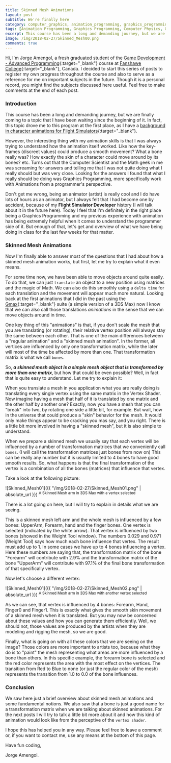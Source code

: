 ```yaml
---
title: Skinned Mesh Animations
layout: post
subtitle: We're finally here
category: computer_graphics, animation_programming, graphics_programming
tags: [Animation Programming, Graphics Programming, Computer Physics, OpenGL, Assimp]
excerpt: This course has been a long and demanding journey, but we are finally coming to a topic that I have been waiting since the beginning. In fact, this topic drove me to this program at the first place, as I have a background in character animations.
image: /img/2018-02-27/Skinned_Mesh00.png
comments: true
---
```


Hi, I'm Jorge Amengol, a fresh graduated student of the [Game Development - Advanced Programming](https://www.fanshawec.ca/programs-and-courses/program/gdp1-game-development-advanced-programming/next-year){:target="_blank"} course at [Fanshawe College](https://www.fanshawec.ca/){:target="_blank"}, Canada. I decided to start this series of posts to register my own progress throughout the course and also to serve as a reference for me on important subjects in the future. Though it is a personal record, you might find the subjects discussed here useful. Feel free to make comments at the end of each post.

### Introduction

This course has been a long and demanding journey, but we are finally coming to a topic that I have been waiting since the beginning of it. In fact, this topic drove me to this program at the first place, as I have a [background in character animations for Flight Simulators](https://www.youtube.com/watch?v=28iLV-tjseA&list=PLQRI4GFL6REVO1k4Nmcy3nCDFGEaSpCy_){:target="_blank"}. 

However, the interesting thing with my animation skills is that I was always trying to understand how the animation itself worked. Like how the key-frames (discreet values) could produce a smooth movement? What a bone really was? How exactly the skin of a character could move around by its bones? etc. Turns out that the Computer Scientist and the Math geek in me was screaming for answers and telling me that I was not quite doing what I really should but was very close. Looking for the answers I found that what I really should be doing was Graphics Programming, more specifically work with Animations from a programmer's perspective.  

Don't get me wrong, being an animator (artist) is really cool and I do have lots of hours as an animator, but I always felt that I had become one by accident, because of my **Flight Simulator Developer** history (I will talk about it in the future here). Today I feel that I'm definitely in the right place being a Graphics Programming and my previous experience with animation has being extremely helpful when it comes to understand the programmer side of it. But enough of that, let's get and overview of what we have being doing in class for the last few weeks for that matter.

### Skinned Mesh Animations

Now I'm finally able to answer most of the questions that I had about how a skinned mesh animation works, but first, let me try to explain what it even means.  

For some time now, we have been able to move objects around quite easily. To do that, we can just `translate` an object to a new position using matrices and the magic of Math. We can also do this smoothly using a `delta time` for each translation and the movement will appear much more natural. Looking back at the first animations that I did in the past using the [Gmax](https://en.wikipedia.org/wiki/Gmax){:target="_blank"} suite (a simple version of a 3DS Max) now I know that we can also call those translations *animations* in the sense that we can move objects around in time.

One key thing of this "animations" is that, if you don't scale the mesh that you are translating (or rotating), their relative vertex position will always stay the same between each other. That is one of the main differences between a "regular animation" and a "skinned mesh animation". In the former, all vertices are influenced by only one transformation matrix, while the later will most of the time be affected by more than one. That transformation matrix is what we call `bones`.

So, ***a skinned mesh object is a simple mesh object that is transformed by more than one matrix***, but how that could be even possible? Well, in fact that is quite easy to understand. Let me try to explain it:

When you translate a mesh in you application what you are really doing is translating every single vertex using the same matrix in the Vertex Shader.  
Now imagine having a mesh that half of it is translated by one matrix and the other half by another one? Exactly, now you have a mesh that you can "break" into two, by rotating one side a little bit, for example. But wait, how in the universe that could produce a "skin" behavior for the mesh. It would only make things appear to be cracking you mas say, and you right. There is a little bit more involved in having a "skinned mesh", but it is also simple to understand.

When we prepare a skinned mesh we usually say that each vertex will be influenced by a number of transformation matrices that we conveniently call `bones`. (I will call the transformation matrices just bones from now on) This can be really any number but it is usually limited to 4 bones to have good smooth results. So, what happens is that the final transformation of the vertex is a combination of all the bones (matrices) that influence that vertex.

Take a look at the following picture: 

![Skinned_Mesh01]({{ "/img/2018-02-27/Skinned_Mesh01.png" | absolute_url }})
<sup>A Skinned Mesh arm in 3DS Max with a vertex selected</sup>

There is a lot going on here, but I will try to explain in details what we are seeing.  

This is a skinned mesh left arm and the whole mesh is influenced by a few bones: UpperArm, Forearm, hand and the finger bones. 
One vertex is selected (indicated by the white arrow). That vertex is influenced by two bones (showed in the Weight Tool window). The numbers 0.029 and 0.971 (Weight Tool) says how much each bone influence that vertex. The result must add up to 1. In some cases we have up to 4 bones influencing a vertex. Here these numbers are saying that, the transformation matrix of the bone "Forearm" will contribute with 2.9% and the transformation matrix of the bone "UpperArm" will contribute with 97.1% of the final bone transformation of that specifically vertex.

Now let's choose a different vertex:

![Skinned_Mesh01]({{ "/img/2018-02-27/Skinned_Mesh02.png" | absolute_url }})
<sup>A Skinned Mesh arm in 3DS Max with another vertex selected</sup>

As we can see, that vertex is influenced by 4 bones: Forearm, Hand, Finger0 and Finger1. This is exactly what gives the smooth skin movement of a skinned mesh when it is translated. But you may now be concerned about these values and how you can generate them efficiently. Well, we should not, those values are produced by the artists when they are modeling and rigging the mesh, so we are good.  

Finally, what is going on with all these colors that we are seeing on the image? Those colors are more important to artists too, because what they do is to "paint" the mesh representing what areas are more influenced by a bone than others. In this specific example, the forearm bone is selected and the red color represents the area with the most effect on the vertices. The transition from Red to Blue to none (or just the regular color of the mesh) represents the transition from 1.0 to 0.0 of the bone influences.

### Conclusion

We saw here just a brief overview about skinned mesh animations and some fundamental notions. We also saw that a bone is just a good name for a transformation matrix when we are talking about skinned animations. For the next posts I will try to talk a little bit more about it and how this kind of animation would look like from the perceptive of the `vertex shader`.

I hope this has helped you in any way. Please feel free to leave a comment or, if you want to contact me, use any means at the bottom of this page.

Have fun coding,

Jorge Amengol.